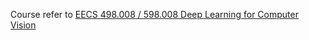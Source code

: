 Course refer to [EECS 498.008 / 598.008 Deep Learning for Computer Vision](https://web.eecs.umich.edu/~justincj/teaching/eecs498/WI2022/schedule.html)


